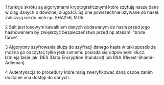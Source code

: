 1 funkcje skrótu są algorytmami kryptograficznymi które szyfują nasze dane w ciąg danych
o dowolnej długości. Są one powszechnie używane do haseł. 
Zaliczają sie do nich np: SHA256, MD5.

2 Salt jest losowym kawałkiem danych dodawanym do hasła przed jego hashowaniem 
by zwiękrzyć bezpieczeństwo przed np atakami "brute force".

3 Algorytmy szyfrowania służą do szyfracji danego hasła w taki sposób że można go odczytać
tylko jeśli samemu posiada się odpowiedni klucz.
Istnieją takie jak: DES (Data Encryption Standard) lub RSA (Rivest-Shamir-Adleman).

4 Autentykacja to procedury które mają zweryfikować daną osobe zanim dostanie ona dostęp
do danych.